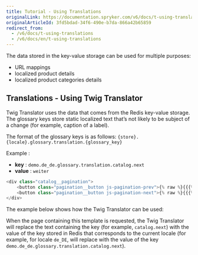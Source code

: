 ```yaml
---
title: Tutorial - Using Translations
originalLink: https://documentation.spryker.com/v6/docs/t-using-translations
originalArticleId: 3fd5bdad-34f6-490e-b7da-866a42b65859
redirect_from:
  - /v6/docs/t-using-translations
  - /v6/docs/en/t-using-translations
---
```


<!--used to be: http://spryker.github.io/tutorials/yves/using-translations/-->
The data stored in the key-value storage can be used for multiple purposes:

* URL mappings
* localized product details
* localized product categories details

## Translations - Using Twig Translator
Twig Translator uses the data that comes from the Redis key-value storage. The glossary keys store static localized text that’s not likely to be subject of a change (for example, caption of a label).

The format of the glossary keys is as follows: `{store}.{locale}.glossary.translation.{glossary_key}`

Example :
* **key** : `demo.de_de.glossary.translation.catalog.next`
* **value** : `weiter`

```php
<div class="catalog__pagination">
    <button class="pagination__button js-pagination-prev">{% raw %}{{{% endraw %} 'catalog.prev' | trans {% raw %}}}{% endraw %}</button>
    <button class="pagination__button js-pagination-next">{% raw %}{{{% endraw %} 'catalog.next' | trans {% raw %}}}{% endraw %}</button>
</div>
```
The example below shows how the Twig Translator can be used:

When the page containing this template is requested, the Twig Translator will replace the text containing the key (for example, `catalog.next`) with the value of the key stored in Redis that corresponds to the current locale (for example, for locale `de_DE`, will replace with the value of the key `demo.de_de.glossary.translation.catalog.next`).

